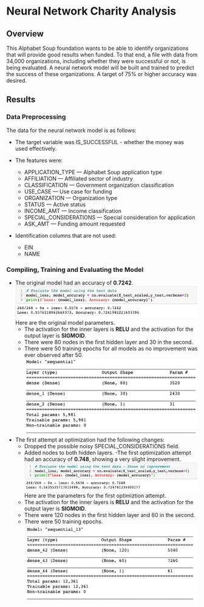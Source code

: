 # Neural Network Charity Analysis
## Overview
This Alphabet Soup foundation wants to be able to identify organizations that will provide good results when funded.
To that end, a file with data from 34,000 organizations, including whether they were successful or not, is being evaluated.
A neural network model will be built and trained to predict the success of these organizations.
A target of 75% or higher accuracy was desired.

## Results
### Data Preprocessing
The data for the neural network model is as follows:
- The target variable was IS_SUCCESSFUL - whether the money was used effectively.

- The features were:
  - APPLICATION_TYPE — Alphabet Soup application type
  - AFFILIATION — Affiliated sector of industry
  - CLASSIFICATION — Government organization classification
  - USE_CASE — Use case for funding
  - ORGANIZATION — Organization type
  - STATUS — Active status
  - INCOME_AMT — Income classification
  - SPECIAL_CONSIDERATIONS — Special consideration for application
  - ASK_AMT — Funding amount requested
  
- Identification columns that are not used:
  - EIN
  - NAME
### Compiling, Training and Evaluating the Model
- The original model had an accuracy of <b>0.7242</b>.
<img src=Resources\Original_Performance.png></img><br>
Here are the original model parameters.<br>
  - The activation for the inner layers is <b>RELU</b> and the activation for the output layer is <b>SIGMOID</b>.<br>
  - There were 80 nodes in the first hidden layer and 30 in the second.<br>
  - There were 50 training epochs for all models as no improvement was ever observed after 50.<br>
<img src=Resources\Original_Model.png></img><br>
- The first attempt at optimization had the following changes:
  - Dropped the possible noisy SPECIAL_CONSIDERATIONS field.
  - Added nodes to both hidden layers.
 -The first optimization attempt had an accuracy of <b>0.748</b>, showing a very slight improvement.
  <img src=Resources\Optimization1_Performance.png></img><br>
  Here are the parameters for the first optimiztion attempt.
  - The activation for the inner layers is <b>RELU</b> and the activation for the output layer is <b>SIGMOID</b>.<br>
  - There were 120 nodes in the first hidden layer and 60 in the second.<br>
  - There were 50 training epochs.
<img src=Resources\Optimization1_Model.png></img><br>
